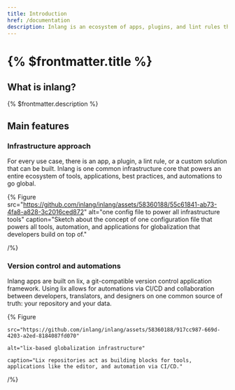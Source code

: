 ```yaml
---
title: Introduction
href: /documentation
description: Inlang is an ecosystem of apps, plugins, and lint rules that helps organizations to go global.
---
```


# {% $frontmatter.title %}

## What is inlang?

{% $frontmatter.description %}

<!-- TODO illustration of inlang ecosystem -->

## Main features

### Infrastructure approach

For every use case, there is an app, a plugin, a lint rule, or a custom solution that can be built. Inlang is one common infrastructure core that powers an entire ecosystem of tools, applications, best practices, and automations to go global. 

{% Figure
    src="https://github.com/inlang/inlang/assets/58360188/55c61841-ab73-4fa8-a828-3c2016ced872"
    alt="one config file to power all infrastructure tools"
    caption="Sketch about the concept of one configuration file that powers all tools, automation, and applications for globalization that developers build on top of."

/%}

### Version control and automations

Inlang apps are built on lix, a git-compatible version control application framework. Using lix allows for automations via CI/CD and collaboration between developers, translators, and designers on one common source of truth: your repository and your data.

{% Figure

    src="https://github.com/inlang/inlang/assets/58360188/917cc987-669d-4203-a2ed-8184087fd070"

    alt="lix-based globalization infrastructure"

    caption="Lix repositories act as building blocks for tools, applications like the editor, and automation via CI/CD."

/%}

